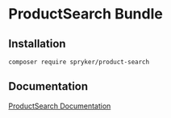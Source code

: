# ProductSearch Bundle

## Installation

```
composer require spryker/product-search
```

## Documentation

[ProductSearch Documentation](https://spryker.github.io/product-search/index.html)
